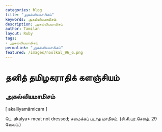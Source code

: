 ```yaml
---  
categories: blog  
title: "அகல்லியமாமிசம்"
keywords: அகல்லியமாமிசம்  
description: அகல்லியமாமிசம்
author: Tamilan  
layout: Ruby  
tags:     
- அகல்லியமாமிசம்
permalink: "அகல்லியமாமிசம்"  
featured: /images/noolkal_96_6.png  
--- 
```

# தனித் தமிழகராதிக் களஞ்சியம்
## அகல்லியமாமிசம்

[ akalliyamāmicam ]  
  
பெ. akalya> meat not dressed; சமைக்கப் படாத மாமிசம். (சி.சி.பர.சௌத். 29  
வேலப்.)
